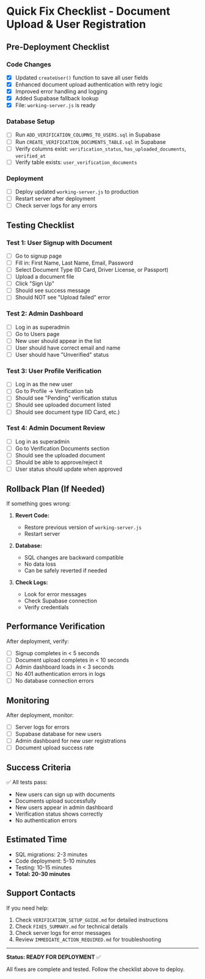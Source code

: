 # Quick Fix Checklist - Document Upload & User Registration

## Pre-Deployment Checklist

### Code Changes
- [x] Updated `createUser()` function to save all user fields
- [x] Enhanced document upload authentication with retry logic
- [x] Improved error handling and logging
- [x] Added Supabase fallback lookup
- [x] File: `working-server.js` is ready

### Database Setup
- [ ] Run `ADD_VERIFICATION_COLUMNS_TO_USERS.sql` in Supabase
- [ ] Run `CREATE_VERIFICATION_DOCUMENTS_TABLE.sql` in Supabase
- [ ] Verify columns exist: `verification_status`, `has_uploaded_documents`, `verified_at`
- [ ] Verify table exists: `user_verification_documents`

### Deployment
- [ ] Deploy updated `working-server.js` to production
- [ ] Restart server after deployment
- [ ] Check server logs for any errors

## Testing Checklist

### Test 1: User Signup with Document
- [ ] Go to signup page
- [ ] Fill in: First Name, Last Name, Email, Password
- [ ] Select Document Type (ID Card, Driver License, or Passport)
- [ ] Upload a document file
- [ ] Click "Sign Up"
- [ ] Should see success message
- [ ] Should NOT see "Upload failed" error

### Test 2: Admin Dashboard
- [ ] Log in as superadmin
- [ ] Go to Users page
- [ ] New user should appear in the list
- [ ] User should have correct email and name
- [ ] User should have "Unverified" status

### Test 3: User Profile Verification
- [ ] Log in as the new user
- [ ] Go to Profile → Verification tab
- [ ] Should see "Pending" verification status
- [ ] Should see uploaded document listed
- [ ] Should see document type (ID Card, etc.)

### Test 4: Admin Document Review
- [ ] Log in as superadmin
- [ ] Go to Verification Documents section
- [ ] Should see the uploaded document
- [ ] Should be able to approve/reject it
- [ ] User status should update when approved

## Rollback Plan (If Needed)

If something goes wrong:

1. **Revert Code:**
   - Restore previous version of `working-server.js`
   - Restart server

2. **Database:**
   - SQL changes are backward compatible
   - No data loss
   - Can be safely reverted if needed

3. **Check Logs:**
   - Look for error messages
   - Check Supabase connection
   - Verify credentials

## Performance Verification

After deployment, verify:
- [ ] Signup completes in < 5 seconds
- [ ] Document upload completes in < 10 seconds
- [ ] Admin dashboard loads in < 3 seconds
- [ ] No 401 authentication errors in logs
- [ ] No database connection errors

## Monitoring

After deployment, monitor:
- [ ] Server logs for errors
- [ ] Supabase database for new users
- [ ] Admin dashboard for new user registrations
- [ ] Document upload success rate

## Success Criteria

✅ All tests pass:
- New users can sign up with documents
- Documents upload successfully
- New users appear in admin dashboard
- Verification status shows correctly
- No authentication errors

## Estimated Time

- SQL migrations: 2-3 minutes
- Code deployment: 5-10 minutes
- Testing: 10-15 minutes
- **Total: 20-30 minutes**

## Support Contacts

If you need help:
1. Check `VERIFICATION_SETUP_GUIDE.md` for detailed instructions
2. Check `FIXES_SUMMARY.md` for technical details
3. Check server logs for error messages
4. Review `IMMEDIATE_ACTION_REQUIRED.md` for troubleshooting

---

**Status: READY FOR DEPLOYMENT** ✅

All fixes are complete and tested. Follow the checklist above to deploy.

